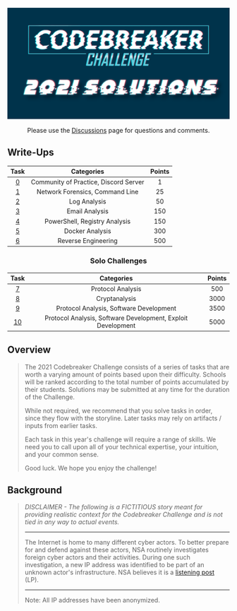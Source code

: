 <div align="center">

![NSA Codebreaker Challenge 2021 Solutions](img/animated_thumbnail.gif)

Please use the [Discussions](https://github.com/luker983/nsa-codebreaker-2021/discussions) page for questions and comments.
</div>


## Write-Ups

<div align="center">

| Task  | Categories | Points |
|:-----:|:----------:|:------:|
| [0](task0/)   | Community of Practice, Discord Server     | 1     |
| [1](task1/)   | Network Forensics, Command Line           | 25    |
| [2](task2/)   | Log Analysis                              | 50    |
| [3](task3/)   | Email Analysis                            | 150   |
| [4](task4/)   | PowerShell, Registry Analysis             | 150   |
| [5](task5/)   | Docker Analysis                           | 300   |
| [6](task6/)   | Reverse Engineering                       | 500   |

### Solo Challenges

| Task  | Categories | Points |
|:-----:|:----------:|:------:|
| [7](task7/)   | Protocol Analysis                         | 500   |
| [8](task8/)   | Cryptanalysis                             | 3000  |
| [9](task9/)   | Protocol Analysis, Software Development   | 3500  |
| [10](task10/) | Protocol Analysis, Software Development, Exploit Development  | 5000  |

</div>

## Overview

> The 2021 Codebreaker Challenge consists of a series of tasks that are worth a varying amount of points based upon their difficulty. Schools will be ranked according to the total number of points accumulated by their students. Solutions may be submitted at any time for the duration of the Challenge.
>
> While not required, we recommend that you solve tasks in order, since they flow with the storyline. Later tasks may rely on artifacts / inputs from earlier tasks.
>
> Each task in this year's challenge will require a range of skills. We need you to call upon all of your technical expertise, your intuition, and your common sense.
>
> Good luck. We hope you enjoy the challenge!

## Background

> *DISCLAIMER - The following is a FICTITIOUS story meant for providing realistic context for the Codebreaker Challenge and is not tied in any way to actual events.*
> 
> ---
> 
> The Internet is home to many different cyber actors. To better prepare for and defend against these actors, NSA routinely investigates foreign cyber actors and their activities. During one such investigation, a new IP address was identified to be part of an unknown actor's infrastructure. NSA believes it is a [listening post](https://wiki.cbc.cybersecurity.nmt.edu/doku.php?id=listeningpost) (LP).
>
> ---
> 
> Note: All IP addresses have been anonymized.
